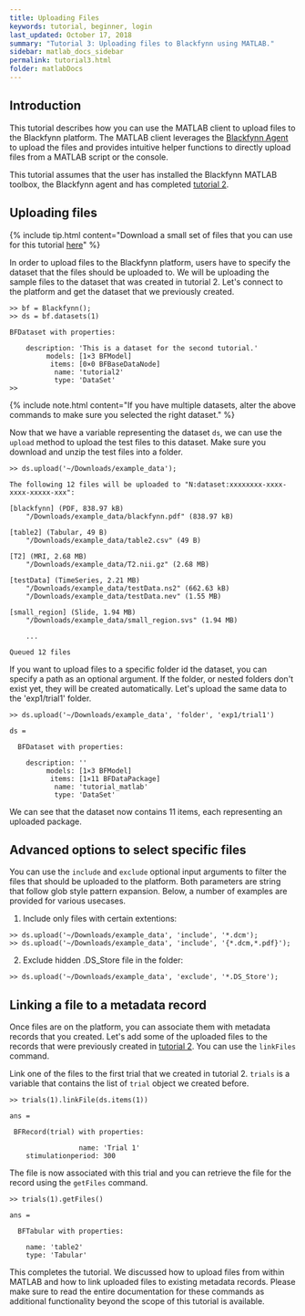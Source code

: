```yaml
---
title: Uploading Files
keywords: tutorial, beginner, login
last_updated: October 17, 2018
summary: "Tutorial 3: Uploading files to Blackfynn using MATLAB."
sidebar: matlab_docs_sidebar
permalink: tutorial3.html
folder: matlabDocs
---
```


## Introduction
This tutorial describes how you can use the MATLAB client to upload files to the Blackfynn platform. The MATLAB client leverages the [Blackfynn Agent](https://developer.blackfynn.io/agent/index.html) to upload the files and provides intuitive helper functions to directly upload files from a MATLAB script or the console. 

This tutorial assumes that the user has installed the Blackfynn MATLAB toolbox, the Blackfynn agent and has completed [tutorial 2](tutorial2.html).

## Uploading files
{% include tip.html content="Download a small set of files that you can use for this tutorial [here](http://data.blackfynn.io/tutorials/example_data.zip)" %}

In order to upload files to the Blackfynn platform, users have to specify the dataset that the files should be uploaded to. We will be uploading the sample files to the dataset that was created in tutorial 2. Let's connect to the platform and get the dataset that we previously created.

```text
>> bf = Blackfynn();
>> ds = bf.datasets(1)

BFDataset with properties:

    description: 'This is a dataset for the second tutorial.'
         models: [1×3 BFModel]
          items: [0×0 BFBaseDataNode]
           name: 'tutorial2'
           type: 'DataSet'
>>
```
{% include note.html content="If you have multiple datasets, alter the above commands to make sure you selected the right dataset." %}

Now that we have a variable representing the dataset ```ds```, we can use the ```upload``` method to upload the test files to this dataset. Make sure you download and unzip the test files into a folder.

```text
>> ds.upload('~/Downloads/example_data');

The following 12 files will be uploaded to "N:dataset:xxxxxxxx-xxxx-xxxx-xxxxx-xxx":

[blackfynn] (PDF, 838.97 kB)
    "/Downloads/example_data/blackfynn.pdf" (838.97 kB)

[table2] (Tabular, 49 B)
    "/Downloads/example_data/table2.csv" (49 B)

[T2] (MRI, 2.68 MB)
    "/Downloads/example_data/T2.nii.gz" (2.68 MB)

[testData] (TimeSeries, 2.21 MB)
    "/Downloads/example_data/testData.ns2" (662.63 kB)
    "/Downloads/example_data/testData.nev" (1.55 MB)

[small_region] (Slide, 1.94 MB)
    "/Downloads/example_data/small_region.svs" (1.94 MB)

    ...

Queued 12 files
```

If you want to upload files to a specific folder id the dataset, you can specify a path as an optional argument. If the folder, or nested folders don't exist yet, they will be created automatically.  Let's upload the same data to the 'exp1/trial1' folder. 

```text
>> ds.upload('~/Downloads/example_data', 'folder', 'exp1/trial1')

ds = 

  BFDataset with properties:

    description: ''
         models: [1×3 BFModel]
          items: [1×11 BFDataPackage]
           name: 'tutorial_matlab'
           type: 'DataSet'

```

We can see that the dataset now contains 11 items, each representing an uploaded package. 

## Advanced options to select specific files

You can use the ```include``` and ```exclude``` optional input arguments to filter the files that should be uploaded to the platform. Both parameters are string that follow glob style pattern expansion. Below, a number of examples are provided for various usecases.


1. Include only files with certain extentions:
```text
>> ds.upload('~/Downloads/example_data', 'include', '*.dcm');
>> ds.upload('~/Downloads/example_data', 'include', '{*.dcm,*.pdf}');
``` 

2. Exclude hidden .DS_Store file in the folder:
```text
>> ds.upload('~/Downloads/example_data', 'exclude', '*.DS_Store');
```

## Linking a file to a metadata record
Once files are on the platform, you can associate them with metadata records that you created. Let's add some of the uploaded files to the records that were previously created in [tutorial 2](tutorial2.html). You can use the ```linkFiles``` command.

Link one of the files to the first trial that we created in tutorial 2. ```trials``` is a variable that contains the list of ```trial``` object we created before.

```text
>> trials(1).linkFile(ds.items(1))

ans = 

 BFRecord(trial) with properties: 

                 name: 'Trial 1'
    stimulationperiod: 300
```

The file is now associated with this trial and you can retrieve the file for the record using the ```getFiles``` command.

```text
>> trials(1).getFiles()

ans = 

  BFTabular with properties:

    name: 'table2'
    type: 'Tabular'
```

This completes the tutorial. We discussed how to upload files from within MATLAB and how to link uploaded files to existing metadata records. Please make sure to read the entire documentation for these commands as additional functionality beyond the scope of this tutorial is available.





